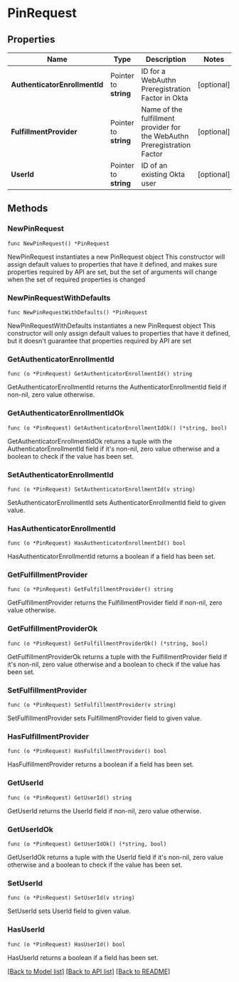 # PinRequest

## Properties

Name | Type | Description | Notes
------------ | ------------- | ------------- | -------------
**AuthenticatorEnrollmentId** | Pointer to **string** | ID for a WebAuthn Preregistration Factor in Okta | [optional] 
**FulfillmentProvider** | Pointer to **string** | Name of the fulfillment provider for the WebAuthn Preregistration Factor | [optional] 
**UserId** | Pointer to **string** | ID of an existing Okta user | [optional] 

## Methods

### NewPinRequest

`func NewPinRequest() *PinRequest`

NewPinRequest instantiates a new PinRequest object
This constructor will assign default values to properties that have it defined,
and makes sure properties required by API are set, but the set of arguments
will change when the set of required properties is changed

### NewPinRequestWithDefaults

`func NewPinRequestWithDefaults() *PinRequest`

NewPinRequestWithDefaults instantiates a new PinRequest object
This constructor will only assign default values to properties that have it defined,
but it doesn't guarantee that properties required by API are set

### GetAuthenticatorEnrollmentId

`func (o *PinRequest) GetAuthenticatorEnrollmentId() string`

GetAuthenticatorEnrollmentId returns the AuthenticatorEnrollmentId field if non-nil, zero value otherwise.

### GetAuthenticatorEnrollmentIdOk

`func (o *PinRequest) GetAuthenticatorEnrollmentIdOk() (*string, bool)`

GetAuthenticatorEnrollmentIdOk returns a tuple with the AuthenticatorEnrollmentId field if it's non-nil, zero value otherwise
and a boolean to check if the value has been set.

### SetAuthenticatorEnrollmentId

`func (o *PinRequest) SetAuthenticatorEnrollmentId(v string)`

SetAuthenticatorEnrollmentId sets AuthenticatorEnrollmentId field to given value.

### HasAuthenticatorEnrollmentId

`func (o *PinRequest) HasAuthenticatorEnrollmentId() bool`

HasAuthenticatorEnrollmentId returns a boolean if a field has been set.

### GetFulfillmentProvider

`func (o *PinRequest) GetFulfillmentProvider() string`

GetFulfillmentProvider returns the FulfillmentProvider field if non-nil, zero value otherwise.

### GetFulfillmentProviderOk

`func (o *PinRequest) GetFulfillmentProviderOk() (*string, bool)`

GetFulfillmentProviderOk returns a tuple with the FulfillmentProvider field if it's non-nil, zero value otherwise
and a boolean to check if the value has been set.

### SetFulfillmentProvider

`func (o *PinRequest) SetFulfillmentProvider(v string)`

SetFulfillmentProvider sets FulfillmentProvider field to given value.

### HasFulfillmentProvider

`func (o *PinRequest) HasFulfillmentProvider() bool`

HasFulfillmentProvider returns a boolean if a field has been set.

### GetUserId

`func (o *PinRequest) GetUserId() string`

GetUserId returns the UserId field if non-nil, zero value otherwise.

### GetUserIdOk

`func (o *PinRequest) GetUserIdOk() (*string, bool)`

GetUserIdOk returns a tuple with the UserId field if it's non-nil, zero value otherwise
and a boolean to check if the value has been set.

### SetUserId

`func (o *PinRequest) SetUserId(v string)`

SetUserId sets UserId field to given value.

### HasUserId

`func (o *PinRequest) HasUserId() bool`

HasUserId returns a boolean if a field has been set.


[[Back to Model list]](../README.md#documentation-for-models) [[Back to API list]](../README.md#documentation-for-api-endpoints) [[Back to README]](../README.md)


